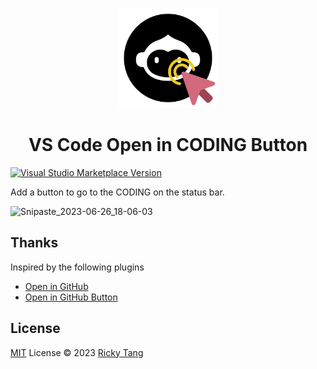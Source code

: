<p align="center">
  <img src="./res/icon.png" height="160"/>
</p>

<h1 align="center">VS Code Open in CODING Button</h1>

<a href="https://marketplace.visualstudio.com/items?itemName=rickytjx.open-in-coding-button" target="__blank"><img src="https://img.shields.io/visual-studio-marketplace/v/rickytjx.open-in-coding-button.svg?color=eee&amp;label=VS%20Code%20Marketplace&logo=visual-studio-code" alt="Visual Studio Marketplace Version" /></a>

Add a button to go to the CODING on the status bar.

![Snipaste_2023-06-26_18-06-03](https://github.com/rickytjx/vscode-open-in-coding-button/assets/18324571/dc1d7e1b-92ae-4c6c-8973-e50262a49488)

## Thanks
Inspired by the following plugins
- [Open in GitHub](https://marketplace.visualstudio.com/items?itemName=fabiospampinato.vscode-open-in-github)
- [Open in GitHub Button](https://marketplace.visualstudio.com/items?itemName=antfu.open-in-github-button)

## License

[MIT](./LICENSE) License © 2023 [Ricky Tang](https://github.com/rickytjx)

